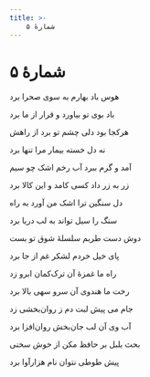 ```yaml
---
title: >-
    شمارهٔ ۵
---
```

# شمارهٔ ۵

<div class="b" id="bn1"><div class="m1"><p>هوس باد بهارم به سوی صحرا برد</p></div>
<div class="m2"><p>باد بوی تو بیاورد و قرار از ما برد </p></div></div>
<div class="b" id="bn2"><div class="m1"><p>هرکجا بود دلی چشم تو برد از راهش</p></div>
<div class="m2"><p>نه دل خسته بیمار مرا تنها برد </p></div></div>
<div class="b" id="bn3"><div class="m1"><p>آمد و گرم ببرد آب رخم اشک چو سیم</p></div>
<div class="m2"><p>زر به زر داد کسی کامد و این کالا برد </p></div></div>
<div class="b" id="bn4"><div class="m1"><p>دل سنگین ترا اشک من آورد به راه</p></div>
<div class="m2"><p> سنگ را سیل تواند به لب دریا برد </p></div></div>
<div class="b" id="bn5"><div class="m1"><p>دوش دست طربم سلسلهٔ شوق تو بست</p></div>
<div class="m2"><p>پای خیل خردم لشکر غم از جا برد </p></div></div>
<div class="b" id="bn6"><div class="m1"><p>راه ما غمزهٔ آن ترک‌کمان ابرو زد</p></div>
<div class="m2"><p> رخت ما هندوی آن سرو سهی بالا برد </p></div></div>
<div class="b" id="bn7"><div class="m1"><p>جام می پیش لبت دم ز روان‌بخشی زد</p></div>
<div class="m2"><p> آب وی آن لب جان‌بخش روان‌افزا برد </p></div></div>
<div class="b" id="bn8"><div class="m1"><p>بحث بلبل بر حافظ مکن از خوش سخنی</p></div>
<div class="m2"><p>پیش طوطی نتوان نام هزارآوا برد</p></div></div>